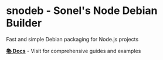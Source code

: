 # snodeb - Sonel's Node Debian Builder

Fast and simple Debian packaging for Node.js projects
<!-- 
[![Publish Package to npmjs](https://github.com/Soneliem/snodeb/actions/workflows/npm-publish.yml/badge.svg)](https://github.com/Soneliem/snodeb/actions/workflows/npm-publish.yml) -->

**[📚 Docs](https://snodeb.sonel.dev)** - Visit for comprehensive guides and examples
